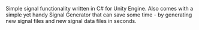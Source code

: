Simple signal functionality written in C# for Unity Engine.
Also comes with a simple yet handy Signal Generator that can save some time - by generating new signal files and new signal data files in seconds.

